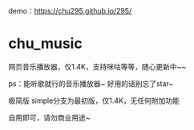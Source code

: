 demo：https://chu295.github.io/295/

# chu_music
网页音乐播放器，仅1.4K，支持咪咕等等，随心更新中~~

ps：能听歌就行的音乐播放器~
好用的话别忘了star~

 极简版
simple分支为最初版，仅1.4K，无任何附加功能

自用即可，请勿商业用途~
